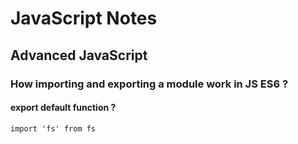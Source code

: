 # JavaScript Notes

## Advanced JavaScript

### How importing and exporting a module work in JS ES6 ?

#### export default function ?

```(JavaScript)
import 'fs' from fs
```

